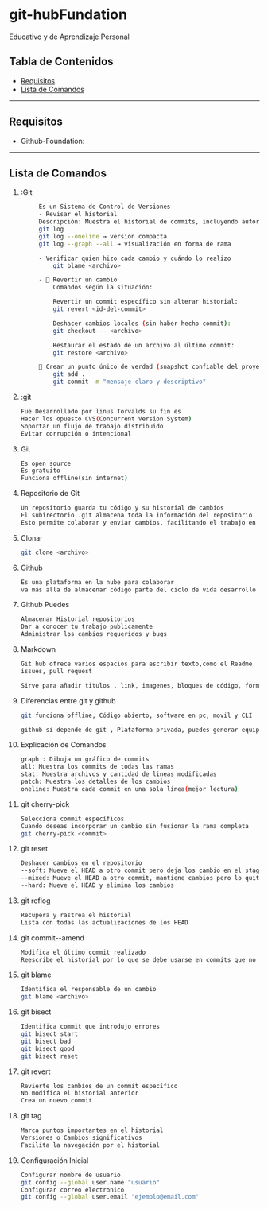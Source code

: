 # git-hubFundation
Educativo y de Aprendizaje Personal

## Tabla de Contenidos
- [Requisitos](#requisitos)
- [Lista de Comandos](#Lista-de-Comandos)
---
## Requisitos

- Github-Foundation: 
---

## Lista de Comandos

1. :Git 
   ```bash
        Es un Sistema de Control de Versiones 
        - Revisar el historial 
        Descripción: Muestra el historial de commits, incluyendo autor, fecha y mensaje.
        git log
        git log --oneline → versión compacta
        git log --graph --all → visualización en forma de rama

        - Verificar quien hizo cada cambio y cuándo lo realizo
            git blame <archivo>

        - 🔸 Revertir un cambio
            Comandos según la situación:

            Revertir un commit específico sin alterar historial:
            git revert <id-del-commit>

            Deshacer cambios locales (sin haber hecho commit):
            git checkout -- <archivo>

            Restaurar el estado de un archivo al último commit:
            git restore <archivo>

        🔸 Crear un punto único de verdad (snapshot confiable del proyecto)
            git add .
            git commit -m "mensaje claro y descriptivo"


2. :git
    ```bash
   Fue Desarrollado por linus Torvalds su fin es
   Hacer los opuesto CVS(Concurrent Version System)
   Soportar un flujo de trabajo distribuido
   Evitar corrupción o intencional

3. Git
    ```bash
   Es open source
   Es gratuito
   Funciona offline(sin internet)

4. Repositorio de Git
    ```bash
    Un repositorio guarda tu código y su historial de cambios
    El subirectorio .git almacena toda la información del repositorio
    Esto permite colaborar y enviar cambios, facilitando el trabajo en equipo

5. Clonar
   ```bash
   git clone <archivo>

6. Github
    ```bash
   Es una plataforma en la nube para colaborar
   va más alla de almacenar código parte del ciclo de vida desarrollo software

7. Github Puedes
    ```bash
    Almacenar Historial repositorios
    Dar a conocer tu trabajo publicamente
    Administrar los cambios requeridos y bugs

8. Markdown
    ```bash
    Git hub ofrece varios espacios para escribir texto,como el Readme
    issues, pull request

    Sirve para añadir titulos , link, imagenes, bloques de código, formatear texto

9. Diferencias entre git y github
    ```bash
    git funciona offline, Código abierto, software en pc, movil y CLI

    github si depende de git , Plataforma privada, puedes generar equipos de trabajo, redes

10. Explicación de Comandos
    ```bash
    graph : Dibuja un gráfico de commits
    all: Muestra los commits de todas las ramas
    stat: Muestra archivos y cantidad de lineas modificadas
    patch: Muestra los detalles de los cambios
    oneline: Muestra cada commit en una sola linea(mejor lectura)

11. git cherry-pick
    ```bash
    Selecciona commit específicos 
    Cuando deseas incorporar un cambio sin fusionar la rama completa
    git cherry-pick <commit>

12. git reset 
    ```bash 
    Deshacer cambios en el repositorio
    --soft: Mueve el HEAD a otro commit pero deja los cambio en el stagging
    --mixed: Mueve el HEAD a otro commit, mantiene cambios pero lo quita de stagging
    --hard: Mueve el HEAD y elimina los cambios

13. git reflog
    ```bash 
    Recupera y rastrea el historial
    Lista con todas las actualizaciones de los HEAD

14. git commit--amend
    ```bash 
    Modifica el último commit realizado
    Reescribe el historial por lo que se debe usarse en commits que no han sido subido(push)

15. git blame
    ```bash 
    Identifica el responsable de un cambio
    git blame <archivo>

16. git bisect
    ```bash 
    Identifica commit que introdujo errores
    git bisect start
    git bisect bad
    git bisect good
    git bisect reset

17. git revert
    ```bash 
    Revierte los cambios de un commit específico
    No modifica el historial anterior
    Crea un nuevo commit

18. git tag 
    ```bash 
    Marca puntos importantes en el historial
    Versiones o Cambios significativos
    Facilita la navegación por el historial 

19. Configuración Inicial
    ```bash 
    Configurar nombre de usuario
    git config --global user.name "usuario"
    Configurar correo electronico
    git config --global user.email "ejemplo@email.com"
    



